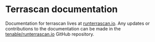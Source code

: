 # Terrascan documentation

Documentation for terrascan lives at [runterrascan.io](www.runterrascan.io). Any updates or contributions to the documentation can be made in the [tenable/runterrascan.io](https://github.com/tenable/runterrascan.io) GitHub repository.
